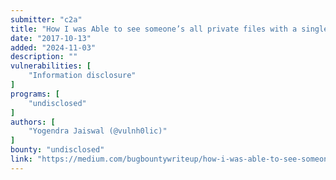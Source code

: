 ```yaml
---
submitter: "c2a"
title: "How I was Able to see someone’s all private files with a single file share link through Atom feed & Never Give Up #togetherwehitharder HackerOne"
date: "2017-10-13"
added: "2024-11-03"
description: ""
vulnerabilities: [
    "Information disclosure"
]
programs: [
    "undisclosed"
]
authors: [
    "Yogendra Jaiswal (@vulnh0lic)"
]
bounty: "undisclosed"
link: "https://medium.com/bugbountywriteup/how-i-was-able-to-see-someones-all-private-files-with-a-single-file-share-link-through-atom-feed-7cde46d7e84d"
---
```




